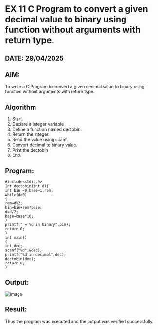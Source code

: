 # EX 11 C Program to convert a given decimal value to binary using function without arguments with return type.
## DATE: 29/04/2025
## AIM:
To write a C Program to convert a given decimal value to binary using function without arguments with return type.

## Algorithm
1. Start.
2. Declare a integer variable
3. Define a function named dectobin.
4. Return the integer.
5. Read the value using scanf.
6. Convert decimal to binary value.
7. Print the dectobin
8. End.

## Program:
```
#include<stdio.h>
Int dectobin(int d){
int bin =0,base=1,rem;
while(d>0)
{
rem=d%2;
bin=bin+rem*base;
d=d/2;
base=base*10;
}
printf(" = %d in binary",bin);
return 0;
}
int main()
{
int dec;
scanf("%d",&dec);
printf("%d in decimal",dec);
dectobin(dec);
return 0;
}
```

## Output:

![image](https://github.com/user-attachments/assets/0b23465e-2841-45d1-9bcd-0b2bfcf566b8)


## Result:
Thus the program was executed and the output was verified successfully.
